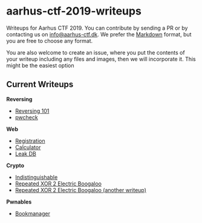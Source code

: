 # aarhus-ctf-2019-writeups
Writeups for Aarhus CTF 2019. You can contribute by sending a PR or by contacting us on info@aarhus-ctf.dk. We prefer the [Markdown](https://github.com/adam-p/markdown-here/wiki/Markdown-Cheatsheet) format, but you are free to choose any format.

You are also welcome to create an issue, where you put the contents of your writeup including any files and images, then we will incorporate it. This might be the easiest option

## Current Writeups
**Reversing**
* [Reversing 101](reversing/reversing-101/writeup.md)
* [pwcheck](reversing/pwcheck/writeup.md)

**Web**
* [Registration](web/registration/writeup.md)
* [Calculator](web/awesome-calculator/writeup.md)
* [Leak DB](web/leak-db/README.md)

**Crypto**
* [Indistinguishable](crypto/indistinguishable/writeup-indistinguishable.md)
* [Repeated XOR 2 Electric Boogaloo](crypto/repeated-xor-2-electric-boogaloo/1/README.md)
* [Repeated XOR 2 Electric Boogaloo (another writeup)](crypto/repeated-xor-2-electric-boogaloo/2/README.md)

**Pwnables**
* [Bookmanager](pwnables/bookmanager/writeup.md)